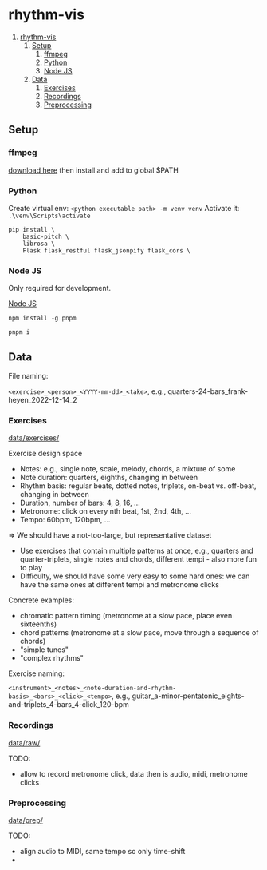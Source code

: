 # rhythm-vis

1. [rhythm-vis](#rhythm-vis)
   1. [Setup](#setup)
      1. [ffmpeg](#ffmpeg)
      2. [Python](#python)
      3. [Node JS](#node-js)
   2. [Data](#data)
      1. [Exercises](#exercises)
      2. [Recordings](#recordings)
      3. [Preprocessing](#preprocessing)


## Setup

### ffmpeg

[download here](https://ffmpeg.org/download.html) then install and add to global $PATH

### Python

Create virtual env: `<python executable path> -m venv venv`
Activate it: `.\venv\Scripts\activate`

```
pip install \
    basic-pitch \
    librosa \
    Flask flask_restful flask_jsonpify flask_cors \
```

### Node JS

Only required for development.

[Node JS]( https://nodejs.org/en/)

`npm install -g pnpm`

`pnpm i`

## Data

File naming:

`<exercise>_<person>_<YYYY-mm-dd>_<take>`, e.g., quarters-24-bars_frank-heyen_2022-12-14_2

### Exercises

[data/exercises/](data/exercises/)

Exercise design space

- Notes: e.g., single note, scale, melody, chords, a mixture of some
- Note duration: quarters, eighths, changing in between
- Rhythm basis: regular beats, dotted notes, triplets, on-beat vs. off-beat, changing in between
- Duration, number of bars: 4, 8, 16, ...
- Metronome: click on every nth beat, 1st, 2nd, 4th, ...
- Tempo: 60bpm, 120bpm, ...

=> We should have a not-too-large, but representative dataset
- Use exercises that contain multiple patterns at once, e.g., quarters and quarter-triplets, single notes and chords, different tempi - also more fun to play
- Difficulty, we should have some very easy to some hard ones: we can have the same ones at different tempi and metronome clicks

Concrete examples:

- chromatic pattern timing (metronome at a slow pace, place even sixteenths)
- chord patterns (metronome at a slow pace, move through a sequence of chords)
- "simple tunes"
- "complex rhythms"

Exercise naming:

`<instrument>_<notes>_<note-duration-and-rhythm-basis>_<bars>_<click>_<tempo>`, e.g., guitar_a-minor-pentatonic_eights-and-triplets_4-bars_4-click_120-bpm


### Recordings

[data/raw/](data/raw/)

TODO:
- allow to record metronome click, data then is audio, midi, metronome clicks


### Preprocessing

[data/prep/](data/prep/)

TODO:
- align audio to MIDI, same tempo so only time-shift
-
